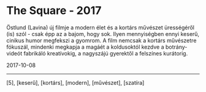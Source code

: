# The Square - 2017

Östlund (Lavina) új filmje a modern élet és a kortárs művészet ürességéről (is) szól - csak épp az a bajom, hogy sok. Ilyen mennyiségben ennyi keserű, cinikus humor megfekszi a gyomrom. A film nemcsak a kortárs művészetre fókuszál, mindenki megkapja a magáét a koldusoktól kezdve a  botrány-videót fabrikáló kreatívokig, a nagyszájú gyerektől a felszínes kurátorig.

2017-10-08

----

[5], [keserű], [kortárs], [modern], [művészet], [szatíra]
